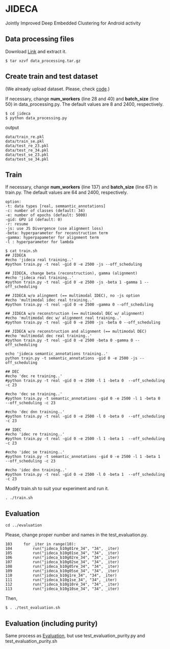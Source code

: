 # JIDECA
Jointly Improved Deep Embedded Clustering for Android activity
<!--
This repository contains source code for paper [JIDECA: Jointly Improved Deep Embedded Clustering for Android activity](https://ieeexplore.ieee.org/abstract/document/10066814)
```
@inproceedings{choi2023jideca,
  title={JIDECA: Jointly Improved Deep Embedded Clustering for Android activity},
  author={Choi, Sungmin and Seo, Hyeon-Tae and Han, Yo-Sub},
  booktitle={2023 IEEE International Conference on Big Data and Smart Computing (BigComp)},
  pages={105--112},
  year={2023},
  organization={IEEE},
  doi={10.1109/BigComp57234.2023.00025}
}
```
-->

## Data processing files
Download [Link](https://drive.google.com/file/d/1wacGwcTHUPWZ-c9mouq6AVUepagiVKQo/view?usp=sharing) and extract it.
```
$ tar xzvf data_processing.tar.gz
```

## Create train and test dataset
(We already upload dataset. Please, check [code](https://github.com/hopemini/jideca/tree/main/jideca/data).)

If necessary, change **num_workers** (line 28 and 40) and **batch_size** (line 50) in data_processing.py.
The default values are 8 and 2400, respectively.
```
$ cd jideca
$ python data_processing.py
```

output
```
data/train_re.pkl
data/train_se.pkl
data/test_re_23.pkl
data/test_re_34.pkl
data/test_se_23.pkl
data/test_se_34.pkl
```

## Train
If necessary, change **num_workers** (line 137) and **batch_size** (line 67) in train.py.
The default values are 64 and 2400, respectively.
```
option:
-t: data types [real, semmantic_annotations]
-c: number of classes (default: 34)
-e: number of epochs (default: 5000)
-gid: GPU id (default: 0)
-r: resume
-js: use JS Divergence (use alignment loss)
-beta: hyperparameter for reconstruction term
-gamma: hyperpapameter for alignment term
-l : hyperparameter for lambda
```

```
$ cat train.sh
## JIDECA
#echo 'jideca real training..'
#python train.py -t real -gid 0 -e 2500 -js --off_scheduling

## JIDECA, change beta (reconstruction), gamma (alignment)
#echo 'jideca real training..'
#python train.py -t real -gid 0 -e 2500 -js -beta 1 -gamma 1 --off_scheduling

## JIDECA w/o alingment (== multimodal IDEC), no -js option
#echo 'multimodal idec real training..'
#python train.py -t real -gid 0 -e 2500 -gamma 0 --off_scheduling

## JIDECA w/o reconstruction (== multimodal DEC w/ alignment)
#echo 'multimodal dec w/ alignment real training..'
#python train.py -t real -gid 0 -e 2500 -js -beta 0 --off_scheduling

## JIDECA w/o reconstruction and alignment (== multimodal DEC)
#echo 'multimodal dec real training..'
#python train.py -t real -gid 0 -e 2500 -beta 0 -gamma 0 --off_scheduling

echo 'jideca semantic_annotations training..'
python train.py -t semantic_annotations -gid 0 -e 2500 -js --off_scheduling

## DEC
#echo 'dec re training..'
#python train.py -t real -gid 0 -e 2500 -l 1 -beta 0  --off_scheduling -c 23

#echo 'dec se training..'
#python train.py -t semantic_annotations -gid 0 -e 2500 -l 1 -beta 0  --off_scheduling -c 23

#echo 'dec dnn training..'
#python train.py -t real -gid 0 -e 2500 -l 0 -beta 0  --off_scheduling -c 23

## IDEC
#echo 'idec re training..'
#python train.py -t real -gid 0 -e 2500 -l 1 -beta 1  --off_scheduling -c 23

#echo 'idec se training..'
#python train.py -t semantic_annotations -gid 0 -e 2500 -l 1 -beta 1  --off_scheduling -c 23

#echo 'idec dnn training..'
#python train.py -t real -gid 0 -e 2500 -l 0 -beta 1  --off_scheduling -c 23
```

Modify train.sh to suit your experiment and run it.
```
. ./train.sh
```

## Evaluation
```
cd ../evaluation
```
Please, change proper number and names in the test_evaluation.py.
```
103     for _iter in range(10):
104         run("jideca_b10g01re_34", "34", _iter)
105         run("jideca_b10g01se_34", "34", _iter)
106         run("jideca_b10g02re_34", "34", _iter)
107         run("jideca_b10g02se_34", "34", _iter)
108         run("jideca_b10g05re_34", "34", _iter)
109         run("jideca_b10g05se_34", "34", _iter)
110         run("jideca_b10g1re_34", "34", _iter)
111         run("jideca_b10g1se_34", "34", _iter)
112         run("jideca_b10g10re_34", "34", _iter)
113         run("jideca_b10g10se_34", "34", _iter)
```
Then,
```
$ . ./test_evaluation.sh
```

## Evaluation (including purity)
Same process as [Evaluation](https://github.com/hopemini/jideca#evaluation), but use test_evaluation_purity.py and test_evaluation_purity.sh
